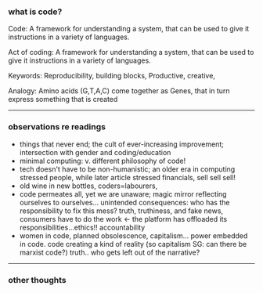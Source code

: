### what is code?

Code: A framework for understanding a system, that can be used to give it instructions in a variety of languages.

Act of coding: A framework for understanding a system, that can be used to give it instructions in a variety of languages.

Keywords: Reproducibility, building blocks, Productive, creative, 

Analogy: Amino acids (G,T,A,C) come together as Genes, that in turn express something that is created

-----

### observations re readings

- things that never end; the cult of ever-increasing improvement; intersection with gender and coding/education
- minimal computing: v. different philosophy of code!
- tech doesn't have to be non-humanistic; an older era in computing stressed people, while later article stressed financials, sell sell sell!
- old wine in new bottles, coders=labourers, 
- code permeates all, yet we are unaware; magic mirror reflecting ourselves to ourselves... unintended consequences: who has the responsibility to fix this mess? truth, truthiness, and fake news, consumers have to do the work <- the platform has offloaded its responsibilities...ethics!! accountability
- women in code, planned obsolescence, capitalism... power embedded in code. code creating a kind of reality (so capitalism SG: can there be marxist code?) truth.. who gets left out of the narrative?

----

### other thoughts
